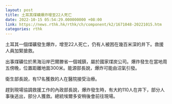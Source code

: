 ```yaml
---
layout: post
title: 土耳其煤礦爆炸增至22人死亡
date: 2022-10-15 05:54:29.000000000 +08:00
link: https://news.rthk.hk/rthk/ch/component/k2/1671048-20221015.htm
categories: rthk
---
```


土耳其一個煤礦發生爆炸，增至22人死亡，仍有人被困在幾百米深的井下。救援人員加緊搶救。

出事煤礦位於黑海沿岸巴爾滕省一個城鎮，屬於國家煤炭公司。爆炸發生在當地周五傍晚，位置距離地面300米。能源部長說，爆炸可能由沼氣引發。

衛生部長說，有17名獲救的人在醫院接受治療。

趕到現場協調救援工作的內政部長說，爆炸發生時，有大約110人在井下，部分人事後逃出，部分人獲救。總統埃爾多安稍後會前往現場。
